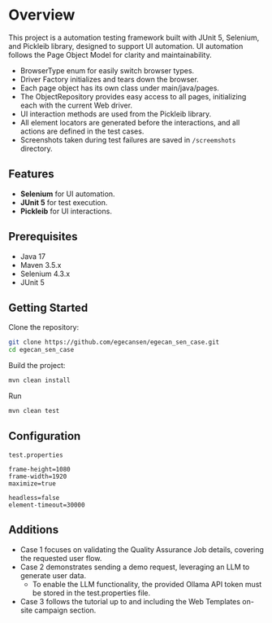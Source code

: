 # Overview

This project is a automation testing framework built with JUnit 5, Selenium, and Pickleib library, designed to support UI automation.
UI automation follows the Page Object Model for clarity and maintainability.

* BrowserType enum for easily switch browser types.
* Driver Factory initializes and tears down the browser.
* Each page object has its own class under main/java/pages.
* The ObjectRepository provides easy access to all pages, initializing each with the current Web driver.
* UI interaction methods are used from the Pickleib library.
* All element locators are generated before the interactions, and all actions are defined in the test cases.
* Screenshots taken during test failures are saved in `/screemshots` directory.

## Features

- **Selenium** for UI automation.
- **JUnit 5** for test execution.
- **Pickleib** for UI interactions.

## Prerequisites

- Java 17
- Maven 3.5.x
- Selenium 4.3.x 
- JUnit 5


## Getting Started

Clone the repository:

```bash
git clone https://github.com/egecansen/egecan_sen_case.git
cd egecan_sen_case
```


Build the project:

```bash
mvn clean install
```

Run

```bash
mvn clean test
```

## Configuration

`test.properties`

    frame-height=1080
    frame-width=1920
    maximize=true

    headless=false
    element-timeout=30000

## Additions

* Case 1 focuses on validating the Quality Assurance Job details, covering the requested user flow. 
* Case 2 demonstrates sending a demo request, leveraging an LLM to generate user data.
    * To enable the LLM functionality, the provided Ollama API token must be stored in the test.properties file. 
* Case 3 follows the tutorial up to and including the Web Templates on-site campaign section. 



